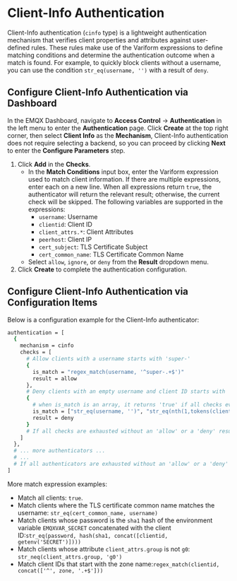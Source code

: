 # Client-Info Authentication

Client-Info authentication (`cinfo` type) is a lightweight authentication mechanism that verifies client properties and attributes against user-defined rules. These rules make use of the Variform expressions to define matching conditions and determine the authentication outcome when a match is found. For example, to quickly block clients without a username, you can use the condition `str_eq(username, '')` with a result of `deny`.

## Configure Client-Info Authentication via Dashboard

In the EMQX Dashboard, navigate to **Access Control** -> **Authentication** in the left menu to enter the **Authentication** page. Click **Create** at the top right corner, then select **Client Info** as the **Mechanism**,  Client-Info authentication does not require selecting a backend, so you can proceed by clicking **Next** to enter the **Configure Parameters** step.

1. Click **Add** in the **Checks**.
   - In the **Match Conditions** input box, enter the Variform expression used to match client information. If there are multiple expressions, enter each on a new line. When all expressions return `true`, the authenticator will return the relevant result; otherwise, the current check will be skipped. The following variables are supported in the expressions:
     - `username`: Username
     - `clientid`: Client ID
     - `client_attrs.*`: Client Attributes
     - `peerhost`: Client IP
     - `cert_subject`: TLS Certificate Subject
     - `cert_common_name`: TLS Certificate Common Name
   - Select `allow`, `ignore`, or `deny` from the **Result** dropdown menu.
2. Click **Create** to complete the authentication configuration.

## Configure Client-Info Authentication via Configuration Items

Below is a configuration example for the Client-Info authenticator:

```bash
authentication = [
  {
    mechanism = cinfo
    checks = [
      # Allow clients with a username starts with 'super-'
      {
        is_match = "regex_match(username, '^super-.+$')"
        result = allow
      },
      # Deny clients with an empty username and client ID starts with 'v1-'
      {
        # when is_match is an array, it returns 'true' if all checks evaluate to 'true'
        is_match = ["str_eq(username, '')", "str_eq(nth(1,tokens(clientid,'-')), 'v1')"]
        result = deny
      }
      # If all checks are exhausted without an 'allow' or a 'deny' result, proceed to the next authenticator
    ]
  },
  # ... more authenticators ...
  # ...
  # If all authenticators are exhausted without an 'allow' or a 'deny' result, the client is not rejected
]
```

More match expression examples:

- Match all clients: `true`.
- Match clients where the TLS certificate common name matches the username: `str_eq(cert_common_name, username)`
- Match clients whose password is the `sha1` hash of the environment variable `EMQXVAR_SECRET` concatenated with the client ID:`str_eq(password, hash(sha1, concat([clientid, getenv('SECRET')])))`
- Match clients whose attribute `client_attrs.group` is not `g0`: `str_neq(client_attrs.group, 'g0')`
- Match client IDs that start with the zone name:`regex_match(clientid, concat(['^', zone, '.+$']))`

